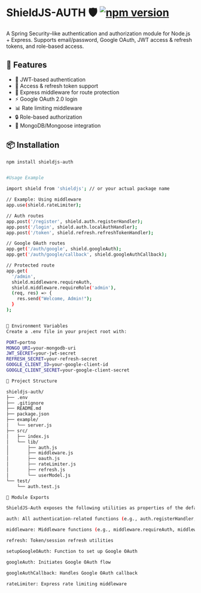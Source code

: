 # ShieldJS-AUTH 🛡️ [![npm version](https://img.shields.io/npm/v/shieldjs-auth)](https://www.npmjs.com/package/shieldjs-auth)
A Spring Security–like authentication and authorization module for Node.js + Express. Supports email/password, Google OAuth, JWT access & refresh tokens, and role-based access.

## 🚀 Features
- 🔐 JWT-based authentication
- 🔁 Access & refresh token support
- 🧪 Express middleware for route protection
- ⚡ Google OAuth 2.0 login
- 📊 Rate limiting middleware
- 🔒 Role-based authorization
- 🧱 MongoDB/Mongoose integration

## 📦 Installation

```bash
npm install shieldjs-auth


#Usage Example

import shield from 'shieldjs'; // or your actual package name

// Example: Using middleware
app.use(shield.rateLimiter);

// Auth routes
app.post('/register', shield.auth.registerHandler);
app.post('/login', shield.auth.localAuthHandler);
app.post('/token', shield.refresh.refreshTokenHandler);

// Google OAuth routes
app.get('/auth/google', shield.googleAuth);
app.get('/auth/google/callback', shield.googleAuthCallback);

// Protected route
app.get(
  '/admin',
  shield.middleware.requireAuth,
  shield.middleware.requireRole('admin'),
  (req, res) => {
    res.send("Welcome, Admin!");
  }
);


🔐 Environment Variables
Create a .env file in your project root with:

PORT=portno
MONGO_URI=your-mongodb-uri
JWT_SECRET=your-jwt-secret
REFRESH_SECRET=your-refresh-secret
GOOGLE_CLIENT_ID=your-google-client-id
GOOGLE_CLIENT_SECRET=your-google-client-secret

📁 Project Structure

shieldjs-auth/
├── .env
├── .gitignore
├── README.md
├── package.json
├── example/
│   └── server.js
├── src/
│   ├── index.js
│   └── lib/
│       ├── auth.js
│       ├── middleware.js
│       ├── oauth.js
│       ├── rateLimiter.js
│       ├── refresh.js
│       └── userModel.js
└── test/
    └── auth.test.js 

🔧 Module Exports

ShieldJS-Auth exposes the following utilities as properties of the default export:

auth: All authentication-related functions (e.g., auth.registerHandler, auth.localAuthHandler)

middleware: Middleware functions (e.g., middleware.requireAuth, middleware.requireRole)

refresh: Token/session refresh utilities

setupGoogleOAuth: Function to set up Google OAuth

googleAuth: Initiates Google OAuth flow

googleAuthCallback: Handles Google OAuth callback

rateLimiter: Express rate limiting middleware


